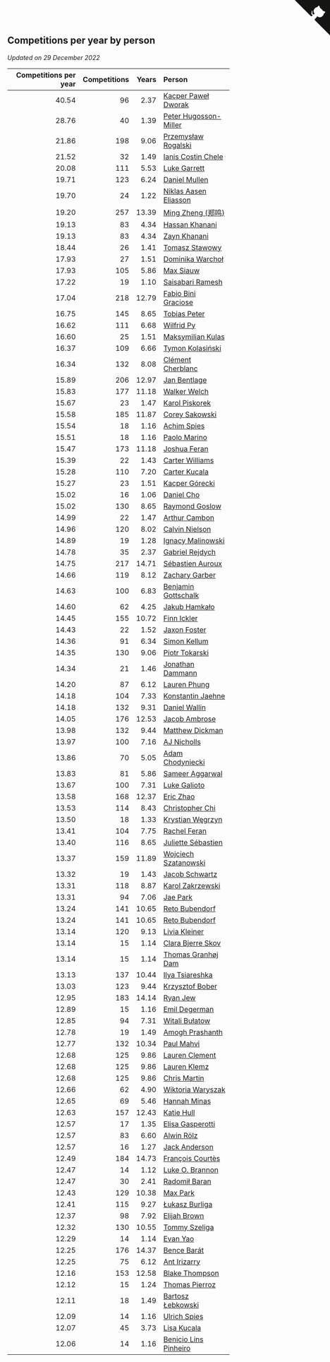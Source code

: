 ## Competitions per year by person

*Updated on 29 December 2022*

| Competitions per year | Competitions | Years | Person |
| ---: | ---: | ---: | :--- |
| 40.54 | 96 | 2.37 | [Kacper Paweł Dworak](https://www.worldcubeassociation.org/persons/2020DWOR01) |
| 28.76 | 40 | 1.39 | [Peter Hugosson-Miller](https://www.worldcubeassociation.org/persons/2021HUGO01) |
| 21.86 | 198 | 9.06 | [Przemysław Rogalski](https://www.worldcubeassociation.org/persons/2013ROGA02) |
| 21.52 | 32 | 1.49 | [Ianis Costin Chele](https://www.worldcubeassociation.org/persons/2021CHEL01) |
| 20.08 | 111 | 5.53 | [Luke Garrett](https://www.worldcubeassociation.org/persons/2017GARR05) |
| 19.71 | 123 | 6.24 | [Daniel Mullen](https://www.worldcubeassociation.org/persons/2016MULL04) |
| 19.70 | 24 | 1.22 | [Niklas Aasen Eliasson](https://www.worldcubeassociation.org/persons/2021ELIA01) |
| 19.20 | 257 | 13.39 | [Ming Zheng (郑鸣)](https://www.worldcubeassociation.org/persons/2009ZHEN11) |
| 19.13 | 83 | 4.34 | [Hassan Khanani](https://www.worldcubeassociation.org/persons/2018KHAN26) |
| 19.13 | 83 | 4.34 | [Zayn Khanani](https://www.worldcubeassociation.org/persons/2018KHAN28) |
| 18.44 | 26 | 1.41 | [Tomasz Stawowy](https://www.worldcubeassociation.org/persons/2021STAW01) |
| 17.93 | 27 | 1.51 | [Dominika Warchoł](https://www.worldcubeassociation.org/persons/2021WARC01) |
| 17.93 | 105 | 5.86 | [Max Siauw](https://www.worldcubeassociation.org/persons/2017SIAU02) |
| 17.22 | 19 | 1.10 | [Saisabari Ramesh](https://www.worldcubeassociation.org/persons/2021RAME01) |
| 17.04 | 218 | 12.79 | [Fabio Bini Graciose](https://www.worldcubeassociation.org/persons/2010GRAC02) |
| 16.75 | 145 | 8.65 | [Tobias Peter](https://www.worldcubeassociation.org/persons/2014PETE03) |
| 16.62 | 111 | 6.68 | [Wilfrid Py](https://www.worldcubeassociation.org/persons/2016PYWI01) |
| 16.60 | 25 | 1.51 | [Maksymilian Kulas](https://www.worldcubeassociation.org/persons/2021KULA02) |
| 16.37 | 109 | 6.66 | [Tymon Kolasiński](https://www.worldcubeassociation.org/persons/2016KOLA02) |
| 16.34 | 132 | 8.08 | [Clément Cherblanc](https://www.worldcubeassociation.org/persons/2014CHER05) |
| 15.89 | 206 | 12.97 | [Jan Bentlage](https://www.worldcubeassociation.org/persons/2010BENT01) |
| 15.83 | 177 | 11.18 | [Walker Welch](https://www.worldcubeassociation.org/persons/2011WELC01) |
| 15.67 | 23 | 1.47 | [Karol Piskorek](https://www.worldcubeassociation.org/persons/2021PISK01) |
| 15.58 | 185 | 11.87 | [Corey Sakowski](https://www.worldcubeassociation.org/persons/2011SAKO01) |
| 15.54 | 18 | 1.16 | [Achim Spies](https://www.worldcubeassociation.org/persons/2021SPIE01) |
| 15.51 | 18 | 1.16 | [Paolo Marino](https://www.worldcubeassociation.org/persons/2021MARI04) |
| 15.47 | 173 | 11.18 | [Joshua Feran](https://www.worldcubeassociation.org/persons/2011FERA01) |
| 15.39 | 22 | 1.43 | [Carter Williams](https://www.worldcubeassociation.org/persons/2021WILL06) |
| 15.28 | 110 | 7.20 | [Carter Kucala](https://www.worldcubeassociation.org/persons/2015KUCA01) |
| 15.27 | 23 | 1.51 | [Kacper Górecki](https://www.worldcubeassociation.org/persons/2021GORE01) |
| 15.02 | 16 | 1.06 | [Daniel Cho](https://www.worldcubeassociation.org/persons/2021CHOD01) |
| 15.02 | 130 | 8.65 | [Raymond Goslow](https://www.worldcubeassociation.org/persons/2014GOSL01) |
| 14.99 | 22 | 1.47 | [Arthur Cambon](https://www.worldcubeassociation.org/persons/2021CAMB01) |
| 14.96 | 120 | 8.02 | [Calvin Nielson](https://www.worldcubeassociation.org/persons/2014NIEL03) |
| 14.89 | 19 | 1.28 | [Ignacy Malinowski](https://www.worldcubeassociation.org/persons/2021MALI02) |
| 14.78 | 35 | 2.37 | [Gabriel Rejdych](https://www.worldcubeassociation.org/persons/2020REJD01) |
| 14.75 | 217 | 14.71 | [Sébastien Auroux](https://www.worldcubeassociation.org/persons/2008AURO01) |
| 14.66 | 119 | 8.12 | [Zachary Garber](https://www.worldcubeassociation.org/persons/2014GARB01) |
| 14.63 | 100 | 6.83 | [Benjamin Gottschalk](https://www.worldcubeassociation.org/persons/2016GOTT01) |
| 14.60 | 62 | 4.25 | [Jakub Hamkało](https://www.worldcubeassociation.org/persons/2018HAMK01) |
| 14.45 | 155 | 10.72 | [Finn Ickler](https://www.worldcubeassociation.org/persons/2012ICKL01) |
| 14.43 | 22 | 1.52 | [Jaxon Foster](https://www.worldcubeassociation.org/persons/2021FOST01) |
| 14.36 | 91 | 6.34 | [Simon Kellum](https://www.worldcubeassociation.org/persons/2016KELL12) |
| 14.35 | 130 | 9.06 | [Piotr Tokarski](https://www.worldcubeassociation.org/persons/2013TOKA01) |
| 14.34 | 21 | 1.46 | [Jonathan Dammann](https://www.worldcubeassociation.org/persons/2021DAMM01) |
| 14.20 | 87 | 6.12 | [Lauren Phung](https://www.worldcubeassociation.org/persons/2016PHUN02) |
| 14.18 | 104 | 7.33 | [Konstantin Jaehne](https://www.worldcubeassociation.org/persons/2015JAEH01) |
| 14.18 | 132 | 9.31 | [Daniel Wallin](https://www.worldcubeassociation.org/persons/2013WALL03) |
| 14.05 | 176 | 12.53 | [Jacob Ambrose](https://www.worldcubeassociation.org/persons/2010AMBR01) |
| 13.98 | 132 | 9.44 | [Matthew Dickman](https://www.worldcubeassociation.org/persons/2013DICK01) |
| 13.97 | 100 | 7.16 | [AJ Nicholls](https://www.worldcubeassociation.org/persons/2015NICH04) |
| 13.86 | 70 | 5.05 | [Adam Chodyniecki](https://www.worldcubeassociation.org/persons/2017CHOD02) |
| 13.83 | 81 | 5.86 | [Sameer Aggarwal](https://www.worldcubeassociation.org/persons/2017AGGA01) |
| 13.67 | 100 | 7.31 | [Luke Galioto](https://www.worldcubeassociation.org/persons/2015GALI02) |
| 13.58 | 168 | 12.37 | [Eric Zhao](https://www.worldcubeassociation.org/persons/2010ZHAO19) |
| 13.53 | 114 | 8.43 | [Christopher Chi](https://www.worldcubeassociation.org/persons/2014CHIC01) |
| 13.50 | 18 | 1.33 | [Krystian Węgrzyn](https://www.worldcubeassociation.org/persons/2021WEGR01) |
| 13.41 | 104 | 7.75 | [Rachel Feran](https://www.worldcubeassociation.org/persons/2015FERA01) |
| 13.40 | 116 | 8.65 | [Juliette Sébastien](https://www.worldcubeassociation.org/persons/2014SEBA01) |
| 13.37 | 159 | 11.89 | [Wojciech Szatanowski](https://www.worldcubeassociation.org/persons/2011SZAT01) |
| 13.32 | 19 | 1.43 | [Jacob Schwartz](https://www.worldcubeassociation.org/persons/2021SCHW01) |
| 13.31 | 118 | 8.87 | [Karol Zakrzewski](https://www.worldcubeassociation.org/persons/2014ZAKR01) |
| 13.31 | 94 | 7.06 | [Jae Park](https://www.worldcubeassociation.org/persons/2015PARK24) |
| 13.24 | 141 | 10.65 | [Reto Bubendorf](https://www.worldcubeassociation.org/persons/2012BUBE01) |
| 13.24 | 141 | 10.65 | [Reto Bubendorf](https://www.worldcubeassociation.org/persons/2012BUBE01) |
| 13.14 | 120 | 9.13 | [Livia Kleiner](https://www.worldcubeassociation.org/persons/2013KLEI03) |
| 13.14 | 15 | 1.14 | [Clara Bjerre Skov](https://www.worldcubeassociation.org/persons/2021SKOV01) |
| 13.14 | 15 | 1.14 | [Thomas Granhøj Dam](https://www.worldcubeassociation.org/persons/2021DAMT01) |
| 13.13 | 137 | 10.44 | [Ilya Tsiareshka](https://www.worldcubeassociation.org/persons/2012TERE01) |
| 13.03 | 123 | 9.44 | [Krzysztof Bober](https://www.worldcubeassociation.org/persons/2013BOBE01) |
| 12.95 | 183 | 14.14 | [Ryan Jew](https://www.worldcubeassociation.org/persons/2008JEWR01) |
| 12.89 | 15 | 1.16 | [Emil Degerman](https://www.worldcubeassociation.org/persons/2021DEGE01) |
| 12.85 | 94 | 7.31 | [Witali Bułatow](https://www.worldcubeassociation.org/persons/2015BUAT01) |
| 12.78 | 19 | 1.49 | [Amogh Prashanth](https://www.worldcubeassociation.org/persons/2021PRAS01) |
| 12.77 | 132 | 10.34 | [Paul Mahvi](https://www.worldcubeassociation.org/persons/2012MAHV01) |
| 12.68 | 125 | 9.86 | [Lauren Clement](https://www.worldcubeassociation.org/persons/2013KLEM01) |
| 12.68 | 125 | 9.86 | [Lauren Klemz](https://www.worldcubeassociation.org/persons/2013KLEM01) |
| 12.68 | 125 | 9.86 | [Chris Martin](https://www.worldcubeassociation.org/persons/2013MART03) |
| 12.66 | 62 | 4.90 | [Wiktoria Waryszak](https://www.worldcubeassociation.org/persons/2018WARY01) |
| 12.65 | 69 | 5.46 | [Hannah Minas](https://www.worldcubeassociation.org/persons/2017MINA04) |
| 12.63 | 157 | 12.43 | [Katie Hull](https://www.worldcubeassociation.org/persons/2010HULL01) |
| 12.57 | 17 | 1.35 | [Elisa Gasperotti](https://www.worldcubeassociation.org/persons/2021GASP01) |
| 12.57 | 83 | 6.60 | [Alwin Rölz](https://www.worldcubeassociation.org/persons/2016ROLZ01) |
| 12.57 | 16 | 1.27 | [Jack Anderson](https://www.worldcubeassociation.org/persons/2021ANDE05) |
| 12.49 | 184 | 14.73 | [François Courtès](https://www.worldcubeassociation.org/persons/2008COUR01) |
| 12.47 | 14 | 1.12 | [Luke O. Brannon](https://www.worldcubeassociation.org/persons/2021BRAN02) |
| 12.47 | 30 | 2.41 | [Radomił Baran](https://www.worldcubeassociation.org/persons/2020BARA02) |
| 12.43 | 129 | 10.38 | [Max Park](https://www.worldcubeassociation.org/persons/2012PARK03) |
| 12.41 | 115 | 9.27 | [Łukasz Burliga](https://www.worldcubeassociation.org/persons/2013BURL01) |
| 12.37 | 98 | 7.92 | [Elijah Brown](https://www.worldcubeassociation.org/persons/2015BROW03) |
| 12.32 | 130 | 10.55 | [Tommy Szeliga](https://www.worldcubeassociation.org/persons/2012SZEL01) |
| 12.29 | 14 | 1.14 | [Evan Yao](https://www.worldcubeassociation.org/persons/2021YAOE02) |
| 12.25 | 176 | 14.37 | [Bence Barát](https://www.worldcubeassociation.org/persons/2008BARA01) |
| 12.25 | 75 | 6.12 | [Ant Irizarry](https://www.worldcubeassociation.org/persons/2016IRIZ02) |
| 12.16 | 153 | 12.58 | [Blake Thompson](https://www.worldcubeassociation.org/persons/2010THOM03) |
| 12.12 | 15 | 1.24 | [Thomas Pierroz](https://www.worldcubeassociation.org/persons/2021PIER01) |
| 12.11 | 18 | 1.49 | [Bartosz Łebkowski](https://www.worldcubeassociation.org/persons/2021LEBK01) |
| 12.09 | 14 | 1.16 | [Ulrich Spies](https://www.worldcubeassociation.org/persons/2021SPIE02) |
| 12.07 | 45 | 3.73 | [Lisa Kucala](https://www.worldcubeassociation.org/persons/2019KUCA01) |
| 12.06 | 14 | 1.16 | [Benicio Lins Pinheiro](https://www.worldcubeassociation.org/persons/2021PINH01) |


<a href="https://github.com/JustinTimeCuber/wca_statistics" class="github-corner" aria-label="View source on Github"><svg width="80" height="80" viewBox="0 0 250 250" style="fill:#151513; color:#fff; position: absolute; top: 0; border: 0; right: 0;" aria-hidden="true"><path d="M0,0 L115,115 L130,115 L142,142 L250,250 L250,0 Z"></path><path d="M128.3,109.0 C113.8,99.7 119.0,89.6 119.0,89.6 C122.0,82.7 120.5,78.6 120.5,78.6 C119.2,72.0 123.4,76.3 123.4,76.3 C127.3,80.9 125.5,87.3 125.5,87.3 C122.9,97.6 130.6,101.9 134.4,103.2" fill="currentColor" style="transform-origin: 130px 106px;" class="octo-arm"></path><path d="M115.0,115.0 C114.9,115.1 118.7,116.5 119.8,115.4 L133.7,101.6 C136.9,99.2 139.9,98.4 142.2,98.6 C133.8,88.0 127.5,74.4 143.8,58.0 C148.5,53.4 154.0,51.2 159.7,51.0 C160.3,49.4 163.2,43.6 171.4,40.1 C171.4,40.1 176.1,42.5 178.8,56.2 C183.1,58.6 187.2,61.8 190.9,65.4 C194.5,69.0 197.7,73.2 200.1,77.6 C213.8,80.2 216.3,84.9 216.3,84.9 C212.7,93.1 206.9,96.0 205.4,96.6 C205.1,102.4 203.0,107.8 198.3,112.5 C181.9,128.9 168.3,122.5 157.7,114.1 C157.9,116.9 156.7,120.9 152.7,124.9 L141.0,136.5 C139.8,137.7 141.6,141.9 141.8,141.8 Z" fill="currentColor" class="octo-body"></path></svg></a><style>.github-corner:hover .octo-arm{animation:octocat-wave 560ms ease-in-out}@keyframes octocat-wave{0%,100%{transform:rotate(0)}20%,60%{transform:rotate(-25deg)}40%,80%{transform:rotate(10deg)}}@media (max-width:500px){.github-corner:hover .octo-arm{animation:none}.github-corner .octo-arm{animation:octocat-wave 560ms ease-in-out}}</style>
